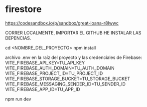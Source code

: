 # firestore
https://codesandbox.io/p/sandbox/great-ioana-r8lwwc

CORRER LOCALMENTE, IMPORTAR EL GITHUB HE INSTALAR LAS DEPENCIAS.

cd <NOMBRE_DEL_PROYECTO>
npm install

archivo .env en la raíz del proyecto y  las credenciales de Firebase:
VITE_FIREBASE_API_KEY=TU_API_KEY
VITE_FIREBASE_AUTH_DOMAIN=TU_AUTH_DOMAIN
VITE_FIREBASE_PROJECT_ID=TU_PROJECT_ID
VITE_FIREBASE_STORAGE_BUCKET=TU_STORAGE_BUCKET
VITE_FIREBASE_MESSAGING_SENDER_ID=TU_SENDER_ID
VITE_FIREBASE_APP_ID=TU_APP_ID

npm run dev

